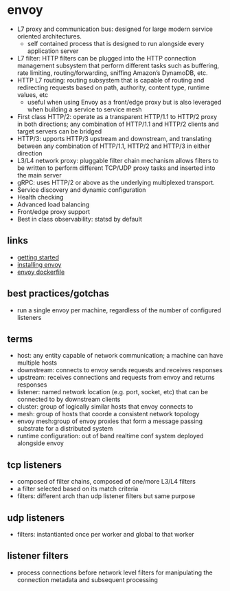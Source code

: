 # envoy

- L7 proxy and communication bus: designed for large modern service oriented architectures.
  - self contained process that is designed to run alongside every application server
- L7 filter: HTTP filters can be plugged into the HTTP connection management subsystem that perform different tasks such as buffering, rate limiting, routing/forwarding, sniffing Amazon’s DynamoDB, etc.
- HTTP L7 routing: routing subsystem that is capable of routing and redirecting requests based on path, authority, content type, runtime values, etc
  - useful when using Envoy as a front/edge proxy but is also leveraged when building a service to service mesh
- First class HTTP/2: operate as a transparent HTTP/1.1 to HTTP/2 proxy in both directions; any combination of HTTP/1.1 and HTTP/2 clients and target servers can be bridged
- HTTP/3: upports HTTP/3 upstream and downstream, and translating between any combination of HTTP/1.1, HTTP/2 and HTTP/3 in either direction
- L3/L4 network proxy: pluggable filter chain mechanism allows filters to be written to perform different TCP/UDP proxy tasks and inserted into the main server
- gRPC: uses HTTP/2 or above as the underlying multiplexed transport.
- Service discovery and dynamic configuration
- Health checking
- Advanced load balancing
- Front/edge proxy support
- Best in class observability: statsd by default

## links

- [getting started](https://www.envoyproxy.io/docs/envoy/latest/start/start)
- [installing envoy](https://www.envoyproxy.io/docs/envoy/latest/start/install)
- [envoy dockerfile](https://github.com/envoyproxy/envoy/blob/main/ci/Dockerfile-envoy)

## best practices/gotchas

- run a single envoy per machine, regardless of the number of configured listeners

## terms

- host: any entity capable of network communication; a machine can have multiple hosts
- downstream: connects to envoy sends requests and receives responses
- upstream: receives connections and requests from envoy and returns responses
- listener: named network location (e.g. port, socket, etc) that can be connected to by downstream clients
- cluster: group of logically similar hosts that envoy connects to
- mesh: group of hosts that coorde a consistent network topology
- envoy mesh:group of envoy proxies that form a message passing substrate for a distributed system
- runtime configuration: out of band realtime conf system deployed alongside envoy

## tcp listeners

- composed of filter chains, composed of one/more L3/L4 filters
- a filter selected based on its match criteria
- filters: different arch than udp listener filters but same purpose

## udp listeners

- filters: instantianted once per worker and global to that worker

## listener filters

- process connections before network level filters for manipulating the connection metadata and subsequent processing

